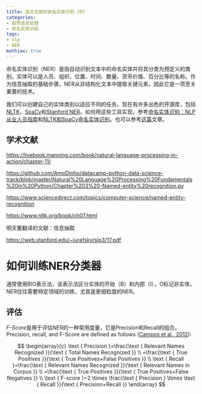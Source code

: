 ```yaml
---
title: 英文文献的命名实体识别（中）
categories:
- 自然语言处理
- 命名实体识别
tags:
- nlp
- NER
mathjax: true
---
```

命名实体识别（NER）是指自动识别文本中的命名实体并将其分类为预定义的类别。实体可以是人员、组织、位置、时间、数量、货币价值、百分比等的名称。作为信息抽取的基础步骤，NER从非结构化文本中提取关键元素，因此它是一项至关重要的技术。

我们可以创建自己的实体类别以适应不同的任务。现在有许多出色的开源库，包括[NLTK](https://www.nltk.org/)，[SpaCy](https://spacy.io/)和[Stanford NER](https://nlp.stanford.edu/software/CRF-NER.shtml)。如何用这些工具实现，参考[命名实体识别：NLP从业人员指南](https://www.kdnuggets.com/2018/08/named-entity-recognition-practitioners-guide-nlp-4.html)和[NLTK和SpaCy命名实体识别](https://towardsdatascience.com/named-entity-recognition-with-nltk-and-spacy-8c4a7d88e7da)。也可以参考[这篇](https://monkeylearn.com/blog/named-entity-recognition/)文章。

<!-- more -->

## 学术文献

https://livebook.manning.com/book/natural-language-processing-in-action/chapter-11/

https://github.com/AmoDinho/datacamp-python-data-science-track/blob/master/Natural%20Language%20Processing%20Fundamentals%20in%20Python/Chapter%203%20-Named-entity%20recognition.py

https://www.sciencedirect.com/topics/computer-science/named-entity-recognition

https://www.nltk.org/book/ch07.html

明天要翻译的文献：信息抽取

https://web.stanford.edu/~jurafsky/slp3/17.pdf


# 如何训练NER分类器

通常使用BIO表示法，该表示法区分实体的开始（B）和内部（I），O标记非实体。NER往往需要特定领域的训练，尤其是更细粒度的NER。



## 评估

*F-Score*是用于评估NER的一种常用度量，它是Precision和Recall的组合。Precision, recall, and F-Score are defined as follows ([Campos et al., 2012](https://www.frontiersin.org/articles/10.3389/fcell.2020.00673/full#B21)):

$$
\begin{array}{c}
\text { Precision }=\frac{\text { Relevant Names Recognized }}{\text { Total Names Recognized }} \\
=\frac{\text { True Positives }}{\text { True Positives+False Positives }} \\
\text { Recall }=\frac{\text { Relevant Names Recognized }}{\text { Relevant Names in Corpus }} \\
=\frac{\text { True Positives }}{\text { True Positives+False Negatives }} \\
\text { F-score }=2 \times \frac{\text { Precision } \times \text { Recall }}{\text { Precision+Recáll }}
\end{array}
$$
